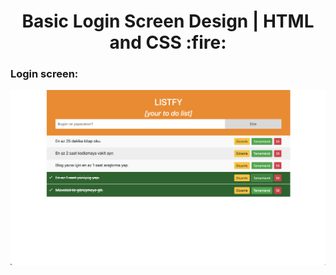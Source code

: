 <h1 align="center">Basic Login Screen Design | HTML and CSS  :fire:</h1>

<h3>Login screen: </h3>
<p align="center">
  <img src="/images/listfy.png">
</p>
